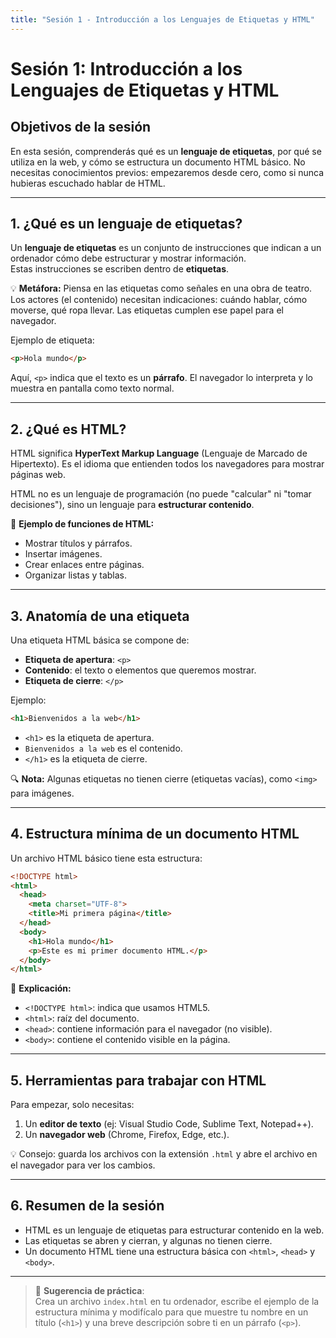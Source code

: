 ```yaml
---
title: "Sesión 1 - Introducción a los Lenguajes de Etiquetas y HTML"
---
```


# Sesión 1: Introducción a los Lenguajes de Etiquetas y HTML

## Objetivos de la sesión
En esta sesión, comprenderás qué es un **lenguaje de etiquetas**, por qué se utiliza en la web, y cómo se estructura un documento HTML básico. No necesitas conocimientos previos: empezaremos desde cero, como si nunca hubieras escuchado hablar de HTML.

---

## 1. ¿Qué es un lenguaje de etiquetas?
Un **lenguaje de etiquetas** es un conjunto de instrucciones que indican a un ordenador cómo debe estructurar y mostrar información.  
Estas instrucciones se escriben dentro de **etiquetas**.

💡 **Metáfora:** Piensa en las etiquetas como señales en una obra de teatro. Los actores (el contenido) necesitan indicaciones: cuándo hablar, cómo moverse, qué ropa llevar. Las etiquetas cumplen ese papel para el navegador.

Ejemplo de etiqueta:
```html
<p>Hola mundo</p>
```
Aquí, `<p>` indica que el texto es un **párrafo**. El navegador lo interpreta y lo muestra en pantalla como texto normal.

---

## 2. ¿Qué es HTML?
HTML significa **HyperText Markup Language** (Lenguaje de Marcado de Hipertexto). Es el idioma que entienden todos los navegadores para mostrar páginas web.

HTML no es un lenguaje de programación (no puede "calcular" ni "tomar decisiones"), sino un lenguaje para **estructurar contenido**.

📌 **Ejemplo de funciones de HTML:**
- Mostrar títulos y párrafos.
- Insertar imágenes.
- Crear enlaces entre páginas.
- Organizar listas y tablas.

---

## 3. Anatomía de una etiqueta
Una etiqueta HTML básica se compone de:
- **Etiqueta de apertura**: `<p>`
- **Contenido**: el texto o elementos que queremos mostrar.
- **Etiqueta de cierre**: `</p>`

Ejemplo:
```html
<h1>Bienvenidos a la web</h1>
```
- `<h1>` es la etiqueta de apertura.
- `Bienvenidos a la web` es el contenido.
- `</h1>` es la etiqueta de cierre.

🔍 **Nota:** Algunas etiquetas no tienen cierre (etiquetas vacías), como `<img>` para imágenes.

---

## 4. Estructura mínima de un documento HTML
Un archivo HTML básico tiene esta estructura:

```html
<!DOCTYPE html>
<html>
  <head>
    <meta charset="UTF-8">
    <title>Mi primera página</title>
  </head>
  <body>
    <h1>Hola mundo</h1>
    <p>Este es mi primer documento HTML.</p>
  </body>
</html>
```

📌 **Explicación:**
- `<!DOCTYPE html>`: indica que usamos HTML5.
- `<html>`: raíz del documento.
- `<head>`: contiene información para el navegador (no visible).
- `<body>`: contiene el contenido visible en la página.

---

## 5. Herramientas para trabajar con HTML
Para empezar, solo necesitas:
1. Un **editor de texto** (ej: Visual Studio Code, Sublime Text, Notepad++).
2. Un **navegador web** (Chrome, Firefox, Edge, etc.).

💡 Consejo: guarda los archivos con la extensión `.html` y abre el archivo en el navegador para ver los cambios.

---

## 6. Resumen de la sesión
- HTML es un lenguaje de etiquetas para estructurar contenido en la web.
- Las etiquetas se abren y cierran, y algunas no tienen cierre.
- Un documento HTML tiene una estructura básica con `<html>`, `<head>` y `<body>`.

---

> 💪 **Sugerencia de práctica**:  
> Crea un archivo `index.html` en tu ordenador, escribe el ejemplo de la estructura mínima y modifícalo para que muestre tu nombre en un título (`<h1>`) y una breve descripción sobre ti en un párrafo (`<p>`).
